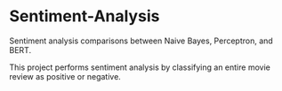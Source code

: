 # Sentiment-Analysis
Sentiment analysis comparisons between Naive Bayes, Perceptron, and BERT. 

This project performs sentiment analysis by classifying an entire movie review as positive or negative. 
